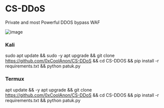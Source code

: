 # CS-DDoS
Private and most Powerful DDOS bypass WAF

![image](https://github.com/0xCoolAnon/CS-DDoS/assets/110695357/20b64832-6b5b-45a8-b423-dce9d567d6bb)

### Kali
sudo apt update && sudo -y apt upgrade && git clone https://github.com/0xCoolAnon/CS-DDoS && cd CS-DDOS && pip install -r requirements.txt && python patuk.py

### Termux
apt update && -y apt upgrade && git clone https://github.com/0xCoolAnon/CS-DDoS && cd CS-DDOS && pip install -r requirements.txt && python patuk.py

